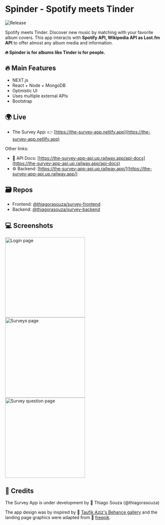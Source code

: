 # Spinder - Spotify meets Tinder

![Release](https://img.shields.io/github/v/tag/thiagorasouza/spinder-nextjs?label=release)

Spotify meets Tinder. Discover new music by matching with your favorite album covers. This app interacts with **Spotify API, Wikipedia API as Last.fm API** to offer almost any album media and information.

**:fire: Spinder is for albums like Tinder is for people.**

## :fire: Main Features

- NEXT.js
- React + Node + MongoDB
- Optmistic UI
- Uses multiple external APIs
- Bootstrap

## :earth_africa: Live

- The Survey App: :point_right: [https://the-survey-app.netlify.app](https://the-survey-app.netlify.app)

Other links:

- :book: API Docs: [https://the-survey-app-api.up.railway.app/api-docs](https://the-survey-app-api.up.railway.app/api-docs)
- :gear: Backend: [https://the-survey-app-api.up.railway.app/](https://the-survey-app-api.up.railway.app/)

## :card_file_box: Repos

- Frontend: [@thiagorasouza/survey-frontend](https://github.com/thiagorasouza/survey-frontend)
- Backend: [@thiagorasouza/survey-backend](https://github.com/thiagorasouza/survey-backend)

## :computer: Screenshots

[<img src="docs/login.png?raw=true" width="260"  alt=" Login page" />](https://github.com/thiagorasouza/survey-frontend/blob/main/docs/login.png?raw=true)
[<img src="docs/surveys.png?raw=true" width="260" alt=" Surveys page" />](https://github.com/thiagorasouza/survey-frontend/blob/main/docs/surveys.png?raw=true)
[<img src="docs/survey-question.png?raw=true" width="260" alt="Survey question page" />](https://github.com/thiagorasouza/survey-frontend/blob/main/docs/survey-question.png?raw=true)

## :wrench: Credits

The Survey App is under development by :rocket: Thiago Souza (@thiagorasouza)

The app design was by inspired by :link: [Taufik Aziz's Behance gallery](https://www.behance.net/gallery/127836193/Surveio-Mobile-App-Design) and the landing page graphics were adapted from :link: [freepik](https://www.freepik.com/free-vector/people-checking-giant-check-list-background_4058655.htm).

